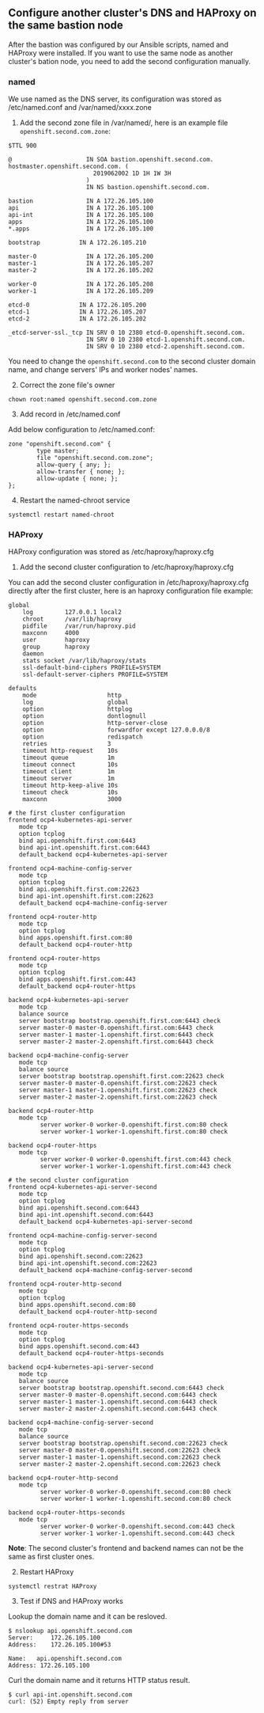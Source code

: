 ## Configure another cluster's DNS and HAProxy on the same bastion node

After the bastion was configured by our Ansible scripts, named and HAProxy were installed. If you want to use the same node as another cluster's bation node, you need to add the second configuration manually.

### named

We use named as the DNS server, its configuration was stored as /etc/named.conf and /var/named/xxxx.zone

1. Add the second zone file in /var/named/, here is an example file `openshift.second.com.zone`:

```
$TTL 900
  
@                     IN SOA bastion.openshift.second.com. hostmaster.openshift.second.com. (
                        2019062002 1D 1H 1W 3H
                      )
                      IN NS bastion.openshift.second.com.

bastion               IN A 172.26.105.100
api                   IN A 172.26.105.100
api-int               IN A 172.26.105.100
apps                  IN A 172.26.105.100
*.apps                IN A 172.26.105.100

bootstrap           IN A 172.26.105.210

master-0              IN A 172.26.105.200
master-1              IN A 172.26.105.207
master-2              IN A 172.26.105.202

worker-0              IN A 172.26.105.208
worker-1              IN A 172.26.105.209

etcd-0              IN A 172.26.105.200
etcd-1              IN A 172.26.105.207
etcd-2              IN A 172.26.105.202

_etcd-server-ssl._tcp IN SRV 0 10 2380 etcd-0.openshift.second.com.
                      IN SRV 0 10 2380 etcd-1.openshift.second.com.
                      IN SRV 0 10 2380 etcd-2.openshift.second.com.
```

You need to change the `openshift.second.com` to the second cluster domain name, and change servers' IPs and worker nodes' names.

2. Correct the zone file's owner

```
chown root:named openshift.second.com.zone
```

3. Add record in /etc/named.conf

Add below configuration to /etc/named.conf:

```
zone "openshift.second.com" {
        type master;
        file "openshift.second.com.zone";
        allow-query { any; };
        allow-transfer { none; };
        allow-update { none; };
};
```

4. Restart the named-chroot service

```
systemctl restart named-chroot
```

### HAProxy

HAProxy configuration was stored as /etc/haproxy/haproxy.cfg 

1. Add the second cluster configuration to /etc/haproxy/haproxy.cfg

You can add the second cluster configuration in /etc/haproxy/haproxy.cfg directly after the first cluster, here is an haproxy configuration file example:

```
global
    log         127.0.0.1 local2
    chroot      /var/lib/haproxy
    pidfile     /var/run/haproxy.pid
    maxconn     4000
    user        haproxy
    group       haproxy
    daemon
    stats socket /var/lib/haproxy/stats
    ssl-default-bind-ciphers PROFILE=SYSTEM
    ssl-default-server-ciphers PROFILE=SYSTEM

defaults
    mode                    http
    log                     global
    option                  httplog
    option                  dontlognull
    option                  http-server-close
    option                  forwardfor except 127.0.0.0/8
    option                  redispatch
    retries                 3
    timeout http-request    10s
    timeout queue           1m
    timeout connect         10s
    timeout client          1m
    timeout server          1m
    timeout http-keep-alive 10s
    timeout check           10s
    maxconn                 3000

# the first cluster configuration 
frontend ocp4-kubernetes-api-server
   mode tcp
   option tcplog
   bind api.openshift.first.com:6443
   bind api-int.openshift.first.com:6443
   default_backend ocp4-kubernetes-api-server

frontend ocp4-machine-config-server
   mode tcp
   option tcplog
   bind api.openshift.first.com:22623
   bind api-int.openshift.first.com:22623
   default_backend ocp4-machine-config-server

frontend ocp4-router-http
   mode tcp
   option tcplog
   bind apps.openshift.first.com:80
   default_backend ocp4-router-http

frontend ocp4-router-https
   mode tcp
   option tcplog
   bind apps.openshift.first.com:443
   default_backend ocp4-router-https

backend ocp4-kubernetes-api-server
   mode tcp
   balance source
   server bootstrap bootstrap.openshift.first.com:6443 check
   server master-0 master-0.openshift.first.com:6443 check
   server master-1 master-1.openshift.first.com:6443 check
   server master-2 master-2.openshift.first.com:6443 check

backend ocp4-machine-config-server
   mode tcp
   balance source
   server bootstrap bootstrap.openshift.first.com:22623 check
   server master-0 master-0.openshift.first.com:22623 check
   server master-1 master-1.openshift.first.com:22623 check
   server master-2 master-2.openshift.first.com:22623 check

backend ocp4-router-http
   mode tcp
         server worker-0 worker-0.openshift.first.com:80 check
         server worker-1 worker-1.openshift.first.com:80 check

backend ocp4-router-https
   mode tcp
         server worker-0 worker-0.openshift.first.com:443 check
         server worker-1 worker-1.openshift.first.com:443 check

# the second cluster configuration 
frontend ocp4-kubernetes-api-server-second
   mode tcp
   option tcplog
   bind api.openshift.second.com:6443
   bind api-int.openshift.second.com:6443
   default_backend ocp4-kubernetes-api-server-second

frontend ocp4-machine-config-server-second
   mode tcp
   option tcplog
   bind api.openshift.second.com:22623
   bind api-int.openshift.second.com:22623
   default_backend ocp4-machine-config-server-second

frontend ocp4-router-http-second
   mode tcp
   option tcplog
   bind apps.openshift.second.com:80
   default_backend ocp4-router-http-second

frontend ocp4-router-https-seconds
   mode tcp
   option tcplog
   bind apps.openshift.second.com:443
   default_backend ocp4-router-https-seconds

backend ocp4-kubernetes-api-server-second
   mode tcp
   balance source
   server bootstrap bootstrap.openshift.second.com:6443 check
   server master-0 master-0.openshift.second.com:6443 check
   server master-1 master-1.openshift.second.com:6443 check
   server master-2 master-2.openshift.second.com:6443 check

backend ocp4-machine-config-server-second
   mode tcp
   balance source
   server bootstrap bootstrap.openshift.second.com:22623 check
   server master-0 master-0.openshift.second.com:22623 check
   server master-1 master-1.openshift.second.com:22623 check
   server master-2 master-2.openshift.second.com:22623 check

backend ocp4-router-http-second
   mode tcp
         server worker-0 worker-0.openshift.second.com:80 check
         server worker-1 worker-1.openshift.second.com:80 check

backend ocp4-router-https-seconds
   mode tcp
         server worker-0 worker-0.openshift.second.com:443 check
         server worker-1 worker-1.openshift.second.com:443 check
```

**Note**: The second cluster's frontend and backend names can not be the same as first cluster ones.

2. Restart HAProxy

```
systemctl restrat HAProxy
```

3. Test if DNS and HAProxy works

Lookup the domain name and it can be resloved.

```
$ nslookup api.openshift.second.com
Server:		172.26.105.100
Address:	172.26.105.100#53

Name:	api.openshift.second.com
Address: 172.26.105.100
```

Curl the domain name and it returns HTTP status result.

```
$ curl api-int.openshift.second.com
curl: (52) Empty reply from server
```

